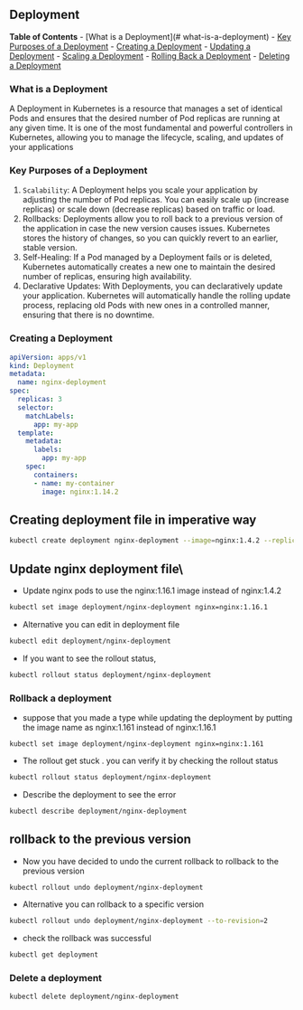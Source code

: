 <h2>Deployment</h2>

**Table of Contents**
    - [What is a Deployment](# what-is-a-deployment)
    - [Key Purposes of a Deployment](#key-purposes-of-a-deployment)
    - [Creating a Deployment](#creating-a-deployment)
    - [Updating a Deployment](#updating-a-deployment)
    - [Scaling a Deployment](#scaling-a-deployment)
    - [Rolling Back a Deployment](#rolling-back-a-deployment)
    - [Deleting a Deployment](#deleting-a-deployment)


### What is a Deployment
A Deployment in Kubernetes is a resource that manages a set of identical Pods and ensures that the desired number of Pod replicas are running at any given time. It is one of the most fundamental and powerful controllers in Kubernetes, allowing you to manage the lifecycle, scaling, and updates of your applications

### Key Purposes of a Deployment
1. `Scalability`:
    A Deployment helps you scale your application by adjusting the number of Pod replicas. You can easily scale up (increase replicas) or scale down (decrease replicas) based on traffic or load.
2. Rollbacks:
    Deployments allow you to roll back to a previous version of the application in case the new version causes issues. Kubernetes stores the history of changes, so you can quickly revert to an earlier, stable version.
3. Self-Healing:
    If a Pod managed by a Deployment fails or is deleted, Kubernetes automatically creates a new one to maintain the desired number of replicas, ensuring high availability.
4. Declarative Updates:
    With Deployments, you can declaratively update your application. Kubernetes will automatically handle the rolling update process, replacing old Pods with new ones in a controlled manner, ensuring that there is no downtime.

### Creating a Deployment
```yaml
apiVersion: apps/v1
kind: Deployment
metadata:
  name: nginx-deployment
spec:
  replicas: 3
  selector:
    matchLabels:
      app: my-app
  template:
    metadata:
      labels:
        app: my-app
    spec:
      containers:
      - name: my-container
        image: nginx:1.14.2
```
## Creating deployment file in imperative way
```bash
kubectl create deployment nginx-deployment --image=nginx:1.4.2 --replicas=3 --dry-run=client -o yaml > nginx-deployment.yaml
```
## Update nginx  deployment file\
- Update  nginx pods to use the nginx:1.16.1 image instead of nginx:1.4.2
```bash
kubectl set image deployment/nginx-deployment nginx=nginx:1.16.1
```
- Alternative you can edit in deployment file
```bash
kubectl edit deployment/nginx-deployment
```
- If you want to see the rollout status,
```bash
kubectl rollout status deployment/nginx-deployment
```
### Rollback a deployment
- suppose that you  made a type while updating the deployment by putting the image name as nginx:1.161 instead of nginx:1.16.1
```
kubectl set image deployment/nginx-deployment nginx=nginx:1.161
```
- The rollout get stuck . you can verify it by checking the rollout status 
```bash
kubectl rollout status deployment/nginx-deployment
```
- Describe the deployment to see the error
```bash
kubectl describe deployment/nginx-deployment
```
## rollback to the previous version
- Now you have decided to undo the current rollback to rollback to  the previous version
```bash
kubectl rollout undo deployment/nginx-deployment
```
- Alternative you can rollback to a specific version
```bash 
kubectl rollout undo deployment/nginx-deployment --to-revision=2
```
- check the rollback was successful
```bash
kubectl get deployment

```
### Delete a deployment
```bash
kubectl delete deployment/nginx-deployment
```
